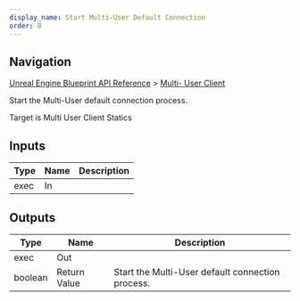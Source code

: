 ```yaml
---
display_name: Start Multi-User Default Connection
order: 8
---
```

## Navigation

[Unreal Engine Blueprint API Reference](https://dev.epicgames.com/documentation/en-us/unreal-engine/BlueprintAPI) > [Multi- User Client](https://dev.epicgames.com/documentation/en-us/unreal-engine/BlueprintAPI/Multi_UserClient)

Start the Multi-User default connection process.

Target is Multi User Client Statics

## Inputs

| Type | Name | Description |
| --- | --- | --- |
| exec | In |  |

## Outputs

| Type | Name | Description |
| --- | --- | --- |
| exec | Out |  |
| boolean | Return Value | Start the Multi-User default connection process. |
